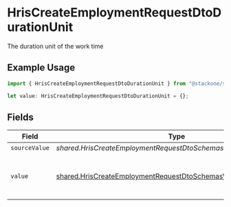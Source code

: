 # HrisCreateEmploymentRequestDtoDurationUnit

The duration unit of the work time

## Example Usage

```typescript
import { HrisCreateEmploymentRequestDtoDurationUnit } from "@stackone/stackone-client-ts/sdk/models/shared";

let value: HrisCreateEmploymentRequestDtoDurationUnit = {};
```

## Fields

| Field                                                                                                                                         | Type                                                                                                                                          | Required                                                                                                                                      | Description                                                                                                                                   | Example                                                                                                                                       |
| --------------------------------------------------------------------------------------------------------------------------------------------- | --------------------------------------------------------------------------------------------------------------------------------------------- | --------------------------------------------------------------------------------------------------------------------------------------------- | --------------------------------------------------------------------------------------------------------------------------------------------- | --------------------------------------------------------------------------------------------------------------------------------------------- |
| `sourceValue`                                                                                                                                 | *shared.HrisCreateEmploymentRequestDtoSchemasWorkTimeSourceValue*                                                                             | :heavy_minus_sign:                                                                                                                            | N/A                                                                                                                                           |                                                                                                                                               |
| `value`                                                                                                                                       | [shared.HrisCreateEmploymentRequestDtoSchemasWorkTimeValue](../../../sdk/models/shared/hriscreateemploymentrequestdtoschemasworktimevalue.md) | :heavy_minus_sign:                                                                                                                            | The unified value for the duration unit.                                                                                                      | month                                                                                                                                         |